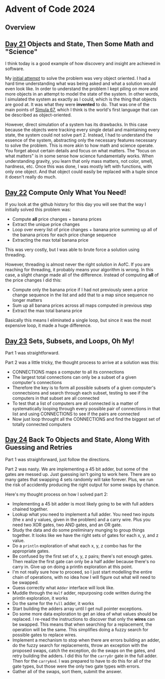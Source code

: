 # Advent of Code 2024

## Overview

## [Day 21](day21.groovy) Objects and State, Then Some Math and "Science"

I think today is a good example of how discovery and insight are achieved in software.

My [initial attempt](day21_part_1.groovy) to solve the problem was very object oriented. I had a hard time understanding what was being asked and what a solution would even look like. In order to understand the problem I kept piling on more and more objects in an attempt to model the state of the system. In other words, I simulated the system as exactly as I could, which is the thing that objects are good at. It was what they were **invented** to do. That was one of the main points of [Simula 67](https://en.wikipedia.org/wiki/Simula), which I think is the world's first language that can be described as object-oriented.

However, direct simulation of a system has its drawbacks. In this case because the objects were tracking every single detail and maintaining every state, the system could not solve part 2. Instead, I had to understand the essence of the system, abstracting only the necessary features necessary to solve the problem. This is more akin to how math and science operate. You forget about certain details and focus on what matters. The "focus on what matters" is in some sense how science fundamentally works. When understanding gravity, you learn that only mass matters, not color, smell, hardness, etc. Once this was done, I was mostly left with functions, with only one object. And that object could easily be replaced with a tuple since it doesn't really do much.

## [Day 22](day22.groovy) Compute Only What You Need!

If you look at the github history for this day you will see that the way I initially solved this problem was:

* Compute **all** price changes + banana prices
* Extract the unique price changes
* Loop over every list of price changes + banana price summing up all of the banana prices for each price change sequence
* Extracting the max total banana price 

This was very costly, but I was able to brute force a solution using threading.

However, threading is almost never the right solution in AofC. If you are reaching for threading, it probably means your algorithm is wrong. In this case, a slight change made all of the difference. Instead of computing **all** of the price changes I did this:

* Compute only the banana price if I had not previously seen a price change sequence in the list and add that to a map since sequence no longer matters
* Sum up all banana prices across all maps computed in previous step
* Extract the max total banana price

Basically this means I eliminated a single loop, but since it was the most expensive loop, it made a huge difference.

## [Day 23](day23.groovy) Sets, Subsets, and Loops, Oh My!

Part 1 was straightforward.

Part 2 was a little tricky, the thought process to arrive at a solution was this:

* CONNECTIONS maps a computer to all its connections
* The largest total connections can only be a subset of a given computer's connections
* Therefore the key is to form all possible subsets of a given computer's connectsions and search through each subset, testing to see if the computers in that subset are all connected
* To test that a list of computers are all connected is a matter of systematically looping through every possible pair of connections in that list and using CONNECTIONS to see if the pairs are connected
* Now just loop throught all the CONNECTIONS and find the biggest set of totally connected computers

## [Day 24](day24.groovy) Back To Objects and State, Along With Guessing and Retries

Part 1 was straighforward, just follow the directions.

Part 2 was nasty. We are implementing a 45 bit adder, but some of the gates are messed up. Just guessing isn't going to work here. There are so many gates that swapping 4 sets randomly will take forever. Plus, we run the risk of accidently producing the right output for some swaps by chance.

Here's my thought process on how I solved part 2:

* Implementing a 45 bit adder is most likely going to be with full adders chained together.
* Lookup what you need to implement a full adder. You need two inputs (the x and y values, given in the problem) and a carry wire. Plus you need two XOR gates, two AND gates, and an OR gate.
* Study the data and do some preliminary munging to group things together. It looks like we have the right sets of gates for each x, y, and z value.
* Do a `println` exploration of what each x, y, z combo has for the appropriate gates.
* Be confused by the first set of x, y, z pairs; there's not enough gates. Then realize the first gate can only be a half adder because there's no carry in. Give up on doing a println exploration at this point.
* I'm not really sure how to proceed, so I just start modelling the entire chain of operations, with no idea how I will figure out what will need to be swapped.
* Guess correctly what `Adder` interface will look like.
* Muddle through the `Half` adder, repurposing code written during the println exploration, it works
* Do the same for the `Full` adder, it works
* Start building the adders array until I get null pointer exceptions.
* Do some more data exploration to get an idea of what values should be replaced. I re-read the instructions to discover that only the **wires** can be swapped. This means that when searching for a replacement, the operation will be the same. This simplifies doing a fuzzy search for possible gates to replace wires.
* Implement a mechanism to stop when there are errors building an adder, do the fuzzy search for replacements, throw an exception with the proposed swaps, catch the exception, do the swaps on the gates, and retry building the adders. I did this for the `carryOr` gate in the full adder. Then for the `carryAnd`. I was prepared to have to do this for all of the gate types, but those were the only two gate types with errors.
* Gather all of the swaps, sort them, submit the answer.
